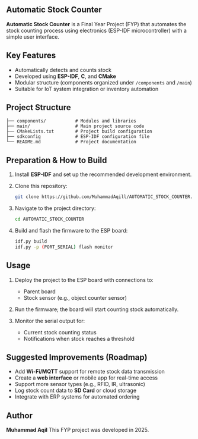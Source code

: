 
## Automatic Stock Counter

**Automatic Stock Counter** is a Final Year Project (FYP) that automates the stock counting process using electronics (ESP-IDF microcontroller) with a simple user interface.

## Key Features
- Automatically detects and counts stock  
- Developed using **ESP-IDF**, **C**, and **CMake**  
- Modular structure (components organized under `/components` and `/main`)  
- Suitable for IoT system integration or inventory automation  

## Project Structure
```text
├── components/           # Modules and libraries
├── main/                 # Main project source code
├── CMakeLists.txt        # Project build configuration
├── sdkconfig             # ESP-IDF configuration file
└── README.md             # Project documentation
````

## Preparation & How to Build

1. Install **ESP-IDF** and set up the recommended development environment.
2. Clone this repository:

   ```bash
   git clone https://github.com/MuhammadAqill/AUTOMATIC_STOCK_COUNTER.git
   ```
3. Navigate to the project directory:

   ```bash
   cd AUTOMATIC_STOCK_COUNTER
   ```
4. Build and flash the firmware to the ESP board:

   ```bash
   idf.py build
   idf.py -p (PORT_SERIAL) flash monitor
   ```

## Usage

1. Deploy the project to the ESP board with connections to:

   * Parent board
   * Stock sensor (e.g., object counter sensor)
2. Run the firmware; the board will start counting stock automatically.
3. Monitor the serial output for:

   * Current stock counting status
   * Notifications when stock reaches a threshold

## Suggested Improvements (Roadmap)

* Add **Wi-Fi/MQTT** support for remote stock data transmission
* Create a **web interface** or mobile app for real-time access
* Support more sensor types (e.g., RFID, IR, ultrasonic)
* Log stock count data to **SD Card** or cloud storage
* Integrate with ERP systems for automated ordering

## Author

**Muhammad Aqil**
This FYP project was developed in 2025.
